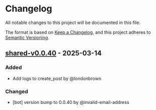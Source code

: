 # Changelog

All notable changes to this project will be documented in this file.

The format is based on [Keep a Changelog](https://keepachangelog.com/en/1.0.0/),
and this project adheres to [Semantic Versioning](https://semver.org/spec/v2.0.0.html).

## [shared-v0.0.40] - 2025-03-14

### Added
- Add logs to create_post by @londonbrown

### Changed
- [bot] version bump to 0.0.40 by @invalid-email-address

[shared-v0.0.40]: https://github.com/londonbrown/blog-lambdas/compare/v0.0.39..shared-v0.0.40

<!-- generated by git-cliff -->
